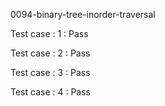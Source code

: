 
0094-binary-tree-inorder-traversal


Test case : 1 : Pass

Test case : 2 : Pass

Test case : 3 : Pass

Test case : 4 : Pass
